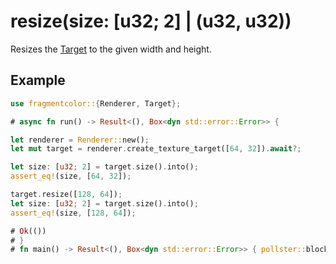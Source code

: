 # resize(size: [u32; 2] | (u32, u32))

Resizes the [Target](https://fragmentcolor.org/api/target) to the given width and height.

## Example

```rust
use fragmentcolor::{Renderer, Target};

# async fn run() -> Result<(), Box<dyn std::error::Error>> {

let renderer = Renderer::new();
let mut target = renderer.create_texture_target([64, 32]).await?;

let size: [u32; 2] = target.size().into();
assert_eq!(size, [64, 32]);

target.resize([128, 64]);
let size: [u32; 2] = target.size().into();
assert_eq!(size, [128, 64]);

# Ok(())
# }
# fn main() -> Result<(), Box<dyn std::error::Error>> { pollster::block_on(run()) }
```
